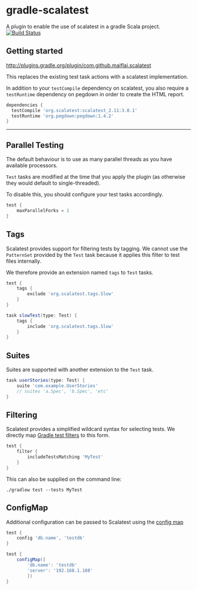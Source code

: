 gradle-scalatest
================
A plugin to enable the use of scalatest in a gradle Scala project. [![Build Status](https://travis-ci.org/maiflai/gradle-scalatest.svg?branch=master)](https://travis-ci.org/maiflai/gradle-scalatest)

Getting started
---------------
http://plugins.gradle.org/plugin/com.github.maiflai.scalatest

This replaces the existing test task actions with a scalatest implementation.

In addition to your `testCompile` dependency on scalatest, you also require a `testRuntime` dependency on pegdown in
order to create the HTML report.

```groovy
dependencies {
  testCompile 'org.scalatest:scalatest_2.11:3.0.1'
  testRuntime 'org.pegdown:pegdown:1.4.2'
}
```
---

Parallel Testing
----------------
The default behaviour is to use as many parallel threads as you have available processors.

`Test` tasks are modified at the time that you apply the plugin (as otherwise they would default to single-threaded).

To disable this, you should configure your test tasks accordingly.

```groovy
test {
    maxParallelForks = 1
}
```

Tags
----
Scalatest provides support for filtering tests by tagging. We cannot use the `PatternSet` provided by the `Test`
task because it applies this filter to test files internally.

We therefore provide an extension named `tags` to `Test` tasks.

```groovy
test {
    tags {
        exclude 'org.scalatest.tags.Slow'
    }
}

task slowTest(type: Test) {
    tags {
        include 'org.scalatest.tags.Slow'
    }
}
```

Suites
------
Suites are supported with another extension to the `Test` task.
```groovy
task userStories(type: Test) {
    suite 'com.example.UserStories'
    // suites 'a.Spec', 'b.Spec', 'etc'
}
```

Filtering
---------
Scalatest provides a simplified wildcard syntax for selecting tests. 
We directly map [Gradle test filters](https://docs.gradle.org/current/javadoc/org/gradle/api/tasks/testing/TestFilter.html) to this form.

```groovy
test {
    filter {
        includeTestsMatching 'MyTest'
    }
}
```

This can also be supplied on the command line:

```
./gradlew test --tests MyTest
```

ConfigMap
---------
Additional configuration can be passed to Scalatest using the [config map](http://www.scalatest.org/user_guide/using_the_runner#configMapSection)

```groovy 
test {
    config 'db.name', 'testdb'
}
```

```groovy 
test {
    configMap([
        'db.name': 'testdb'
        'server': '192.168.1.188'
        ])
}
```